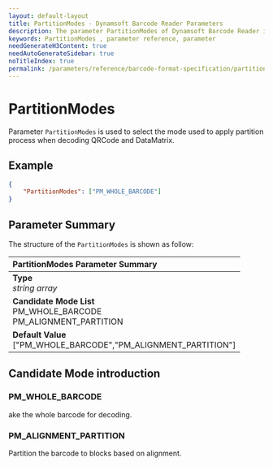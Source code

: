 ```yaml
---
layout: default-layout
title: PartitionModes - Dynamsoft Barcode Reader Parameters
description: The parameter PartitionModes of Dynamsoft Barcode Reader is used to select the mode used to apply partition process when decoding QRCode and DataMatrix.
keywords: PartitionModes , parameter reference, parameter
needGenerateH3Content: true
needAutoGenerateSidebar: true
noTitleIndex: true
permalink: /parameters/reference/barcode-format-specification/partition-modes.html
---
```


# PartitionModes

Parameter `PartitionModes` is used to select the mode used to apply partition process when decoding QRCode and DataMatrix.

## Example

```json
{
    "PartitionModes": ["PM_WHOLE_BARCODE"]
}
```

## Parameter Summary

The structure of the `PartitionModes` is shown as follow:

| PartitionModes  Parameter Summary |
| :--------------------------------- |
| **Type**<br>*string array* |
| **Candidate Mode List**<br>PM_WHOLE_BARCODE<br>PM_ALIGNMENT_PARTITION |
| **Default Value**<br> ["PM_WHOLE_BARCODE","PM_ALIGNMENT_PARTITION"] |

## Candidate Mode introduction

### PM_WHOLE_BARCODE

ake the whole barcode for decoding.

### PM_ALIGNMENT_PARTITION

Partition the barcode to blocks based on alignment.
